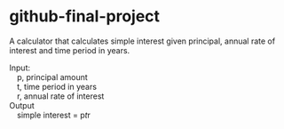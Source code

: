 # github-final-project

A calculator that calculates simple interest given principal, annual rate of interest and time period in years.

Input:  
&emsp;p, principal amount  
&emsp;t, time period in years  
&emsp;r, annual rate of interest  
Output    
&emsp;simple interest = p*t*r  

